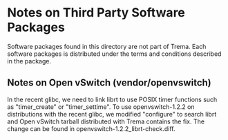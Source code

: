 Notes on Third Party Software Packages
======================================

Software packages found in this directory are not part of Trema. Each software
packages is distributed under the terms and conditions described in the package.

Notes on Open vSwitch (vendor/openvswitch)
------------------------------------------

In the recent glibc, we need to link librt to use POSIX timer functions
such as "timer_create" or "timer_settime". To use openvswitch-1.2.2
on distributions with the recent glibc, we modified "configure" to
search librt and Open vSwitch tarball distributed with Trema contains
the fix. The change can be found in openvswitch-1.2.2_librt-check.diff.
